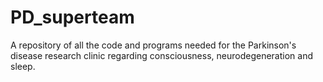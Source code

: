 # PD_superteam

A repository of all the code and programs needed for the Parkinson's disease research clinic regarding consciousness, neurodegeneration and sleep. 

